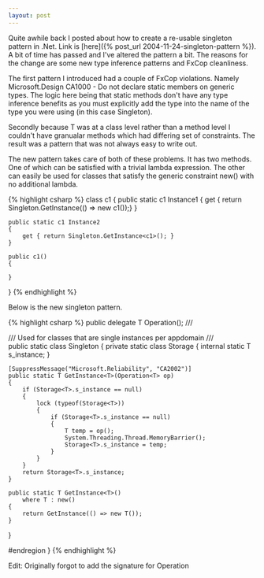 ```yaml
---
layout: post
---
```

Quite awhile back I posted about how to create a re-usable singleton pattern in .Net.  Link is [here]({% post_url 2004-11-24-singleton-pattern %}).  A bit of time has passed and I've altered the pattern a bit.  The reasons for the change are some new type inference patterns and FxCop cleanliness.  

The first pattern I introduced had a couple of FxCop violations.  Namely Microsoft.Design CA1000 - Do not declare static members on generic types.  The logic here being that static methods don't have any type inference benefits as you must explicitly add the type into the name of the type you were using (in this case Singleton).

Secondly because T was at a class level rather than a method level I couldn't have granualar methods which had differing set of constraints.  The result was a pattern that was not always easy to write out.

The new pattern takes care of both of these problems.  It has two methods.  One of which can be satisfied with a trivial lambda expression.  The other can easily be used for classes that satisfy the generic constraint new() with no additional lambda.

{% highlight csharp %}
class c1
{
    public static c1 Instance1 
    {
        get { return Singleton.GetInstance(() => new c1());}
    }

    public static c1 Instance2
    {
        get { return Singleton.GetInstance<c1>(); }
    }

    public c1()
    {

    }
    
}
{% endhighlight %}

Below is the new singleton pattern.

{% highlight csharp %}
public delegate T Operation<T>();
/// <summary>
/// Used for classes that are single instances per appdomain
/// </summary>
public static class Singleton
{
    private static class Storage<T>
    {
        internal static T s_instance;
    }

    [SuppressMessage("Microsoft.Reliability", "CA2002")]
    public static T GetInstance<T>(Operation<T> op)
    {
        if (Storage<T>.s_instance == null)
        {
            lock (typeof(Storage<T>))
            {
                if (Storage<T>.s_instance == null)
                {
                    T temp = op();
                    System.Threading.Thread.MemoryBarrier();
                    Storage<T>.s_instance = temp;
                }
            }
        }
        return Storage<T>.s_instance;
    }

    public static T GetInstance<T>()
        where T : new()
    {
        return GetInstance(() => new T());
    }
}

#endregion
}
{% endhighlight %}


    

Edit: Originally forgot to add the signature for Operation<T>

